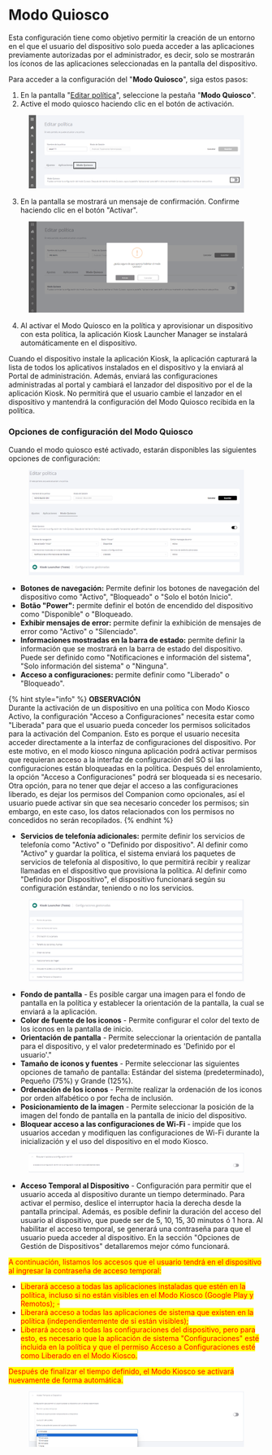 # Modo Quiosco

Esta configuración tiene como objetivo permitir la creación de un entorno en el que el usuario del dispositivo solo pueda acceder a las aplicaciones previamente autorizadas por el administrador, es decir, solo se mostrarán los íconos de las aplicaciones seleccionadas en la pantalla del dispositivo.

Para acceder a la configuración del "**Modo Quiosco**", siga estos pasos:&#x20;

1. En la pantalla "[Editar política](./)", seleccione la pestaña "**Modo Quiosco**".&#x20;
2. Active el modo quiosco haciendo clic en el botón de activación.

<figure><img src="../../.gitbook/assets/Captura de tela 2024-01-11 135757.png" alt=""><figcaption></figcaption></figure>

3. En la pantalla se mostrará un mensaje de confirmación. Confirme haciendo clic en el botón "Activar".

<figure><img src="../../.gitbook/assets/image (32).png" alt=""><figcaption></figcaption></figure>

4. Al activar el Modo Quiosco en la política y aprovisionar un dispositivo con esta política, la aplicación Kiosk Launcher Manager se instalará automáticamente en el dispositivo.

Cuando el dispositivo instale la aplicación Kiosk, la aplicación capturará la lista de todos los aplicativos instalados en el dispositivo y la enviará al Portal de administración.  Además, enviará las  configuraciones administradas al portal y cambiará el lanzador del dispositivo por el de la aplicación Kiosk. No permitirá que el usuario cambie el lanzador en el dispositivo y mantendrá la configuración del Modo Quiosco recibida en la política.

### Opciones de configuración del Modo Quiosco

Cuando el modo quiosco esté activado, estarán disponibles las siguientes opciones de configuración:

<figure><img src="../../.gitbook/assets/image (129).png" alt=""><figcaption></figcaption></figure>

* **Botones de navegación:** Permite definir los botones de navegación del dispositivo como "Activo", "Bloqueado" o "Solo el botón Inicio".
* **Botão "Power":** permite definir el botón de encendido del dispositivo como "Disponible" o "Bloqueado.
* **Exhibir mensajes de error:** permite definir la exhibición de mensajes de error como "Activo" o "Silenciado".
* **Informaciones mostradas en la barra de estado:** permite definir la información que se mostrará en la barra de estado del dispositivo. Puede ser definido como "Notificaciones e información del sistema", "Solo información del sistema" o "Ninguna".
* **Acceso a configuraciones:** permite definir como "Liberado" o "Bloqueado".

{% hint style="info" %}
**OBSERVACIÓN**\
Durante la activación de un dispositivo en una política con Modo Kiosco Activo, la configuración "Acceso a Configuraciones" necesita estar como "Liberada" para que el usuario pueda conceder los permisos solicitados para la activación del Companion. Esto es porque el usuario necesita acceder directamente a la interfaz de configuraciones del dispositivo. Por este motivo, en el modo kiosco ninguna aplicación podrá activar permisos que requieran acceso a la interfaz de configuración del SO si las configuraciones están bloqueadas en la política. Después del enrolamiento, la opción "Acceso a Configuraciones" podrá ser bloqueada si es necesario.\
Otra opción, para no tener que dejar el acceso a las configuraciones liberado, es dejar los permisos del Companion como opcionales, así el usuario puede activar sin que sea necesario conceder los permisos; sin embargo, en este caso, los datos relacionados con los permisos no concedidos no serán recopilados.
{% endhint %}

* **Servicios de telefonía adicionales:** permite definir los servicios de telefonía como "Activo" o "Definido por dispositivo". Al definir como "Activo" y guardar la política, el sistema enviará los paquetes de servicios de telefonía al dispositivo, lo que permitirá recibir y realizar llamadas en el dispositivo que provisiona la política. Al definir como "Definido por  Dispositivo", el dispositivo funcionará según su configuración estándar, teniendo o no los servicios.

<figure><img src="../../.gitbook/assets/image (130).png" alt=""><figcaption></figcaption></figure>

* **Fondo de pantalla** - Es posible cargar una imagen para el fondo de pantalla en la política y establecer la orientación de la pantalla, la cual se enviará a la aplicación.
* **Color de fuente de los iconos** - Permite configurar el color del texto de los iconos en la pantalla de inicio.
* **Orientación de pantalla** - Permite seleccionar la orientación de pantalla para el dispositivo, y el valor predeterminado es 'Definido por el usuario'."
* **Tamaño de iconos y fuentes** - Permite seleccionar las siguientes opciones de tamaño de pantalla: Estándar del sistema (predeterminado), Pequeño (75%) y Grande (125%).
* **Ordenación de los iconos** - Permite realizar la ordenación de los iconos por orden alfabético o por fecha de inclusión.
* **Posicionamiento de la imagen** - Permite seleccionar la posición de la imagen del fondo de pantalla en la pantalla de inicio del dispositivo.
* **Bloquear acceso a las configuraciones de Wi-Fi** - impide que los usuarios accedan y modifiquen las configuraciones de Wi-Fi durante la inicialización y el uso del dispositivo en el modo Kiosco.

<figure><img src="../../.gitbook/assets/image (131).png" alt=""><figcaption></figcaption></figure>

* **Acceso Temporal al Dispositivo** - Configuración para permitir que el usuario acceda al dispositivo durante un tiempo determinado. Para activar el permiso, deslice el interruptor hacia la derecha desde la pantalla principal. Además, es posible definir la duración del acceso del usuario al dispositivo, que puede ser de 5, 10, 15, 30 minutos ó 1 hora. Al habilitar el acceso temporal, se generará una contraseña para que el usuario pueda acceder al dispositivo. En la sección "Opciones de Gestión de Dispositivos" detallaremos mejor cómo funcionará.

<mark style="color:red;">A continuación, listamos los accesos que el usuario tendrá en el dispositivo al ingresar la contraseña de acceso temporal:</mark>&#x20;

* <mark style="color:red;">Liberará acceso a todas las aplicaciones instaladas que estén en la política, incluso si no están visibles en el Modo Kiosco (Google Play y Remotos); -</mark>
* <mark style="color:red;">Liberará acceso a todas las aplicaciones de sistema que existen en la política (independientemente de si están visibles);</mark> &#x20;
* <mark style="color:red;">Liberará acceso a todas las configuraciones del dispositivo, pero para esto, es necesario que la aplicación de sistema "Configuraciones" esté incluida en la política y que el permiso Acceso a Configuraciones esté como Liberado en el Modo Kiosco.</mark>

<mark style="color:red;">Después de finalizar el tiempo definido, el Modo Kiosco se activará nuevamente de forma automática.</mark>

<figure><img src="../../.gitbook/assets/image (132).png" alt=""><figcaption></figcaption></figure>
